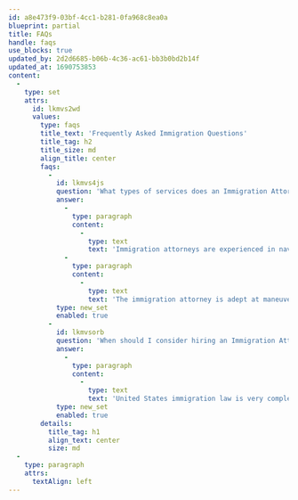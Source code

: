 ```yaml
---
id: a8e473f9-03bf-4cc1-b281-0fa968c8ea0a
blueprint: partial
title: FAQs
handle: faqs
use_blocks: true
updated_by: 2d2d6685-b06b-4c36-ac61-bb3b0bd2b14f
updated_at: 1690753853
content:
  -
    type: set
    attrs:
      id: lkmvs2wd
      values:
        type: faqs
        title_text: 'Frequently Asked Immigration Questions'
        title_tag: h2
        title_size: md
        align_title: center
        faqs:
          -
            id: lkmvs4js
            question: 'What types of services does an Immigration Attorney offer?'
            answer:
              -
                type: paragraph
                content:
                  -
                    type: text
                    text: 'Immigration attorneys are experienced in navigating through the rules and regulations of United States immigration law including the ever-changing immigration policies associated with a changing political climate. An immigration attorney can guide a citizen of another country through the difficult process of obtaining a visa to travel and live in the United States for a brief period of time for a particular purpose such as business, or study, or for the purpose of permanent relocation.'
              -
                type: paragraph
                content:
                  -
                    type: text
                    text: 'The immigration attorney is adept at maneuvering through the system of relocation through a family member or through employment and even asylum. Another particularly important service that an immigration attorney can provide is representation and advocating for the citizen of another country who is detained by a United States immigration officer or is placed in deportation proceedings.'
            type: new_set
            enabled: true
          -
            id: lkmvsorb
            question: 'When should I consider hiring an Immigration Attorney?'
            answer:
              -
                type: paragraph
                content:
                  -
                    type: text
                    text: 'United States immigration law is very complex and difficult to navigate. A non-citizen desiring to relocate temporarily or permanently to the United States, be it for marriage, asylum, work or for any other reason, should contact an immigration attorney before starting the application processes. A non-citizen in the United States who has been detained or placed in deportation proceedings or who has been previously deported and desires to re-enter the United States, should contact an immigration attorney immediately. In short, a non-citizen wishing to apply for any United States immigration benefit should first consult with an immigration attorney!'
            type: new_set
            enabled: true
        details:
          title_tag: h1
          align_text: center
          size: md
  -
    type: paragraph
    attrs:
      textAlign: left
---
```

